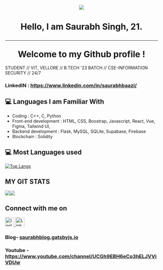 
<p align="center">
  <img src="https://user-images.githubusercontent.com/58622363/155133957-912fb88e-5c7f-4ee9-9269-c9ab0bab3d3c.png" />
</p>

<h1 align="center">
   Hello, I am Saurabh Singh, 21.<br><hr>
 Welcome to my Github profile ! 
</h1>

STUDENT // VIT, VELLORE // B.TECH '23 BATCH // CSE-INFORMATION SECURITY // 24/7

### LinkedIN :  https://www.linkedin.com/in/saurabhbaazi/

## :computer: Languages I am Familiar With

* Coding : C++, C, Python
* Front-end development :  HTML, CSS, Boostrap, Javascript, React, Vue, Figma, Tailwind UI,
* Backend development : Flask, MySQL, SQLite, Supabase, Firebase
* Blockchain : Solidity 


## :computer: Most Languages used

[![Top Langs](https://github-readme-stats.vercel.app/api/top-langs/?username=baazis&layout=compact)](https://github.com/baazis/github-readme-stats)

## MY GIT STATS

<img src="https://github-readme-stats.vercel.app/api?username=baazis&&show_icons=true&count_private=true&theme=radical"/><img src="https://github-readme-streak-stats.herokuapp.com/?user=baazis&theme=radical"/>

## Connect with me on

<a href="https://www.instagram.com/s_baazi/" target="_blank" >
         <img alt="Insta" src="https://i.pinimg.com/736x/c8/95/2d/c8952d6e421a83d298a219edee783167.jpg"
         width='30' height='30'>
      </a>
<a href="https://www.linkedin.com/in/saurabh-singh-573361199/" target="_blank" >
         <img alt="LinkedIn" src="https://upload.wikimedia.org/wikipedia/commons/thumb/e/e9/Linkedin_icon.svg/1024px-Linkedin_icon.svg.png"
         width='30' height='30'>
      </a>


### Blog- <a href="https://saurabhblog.gatsbyjs.io">saurabhblog.gatsbyjs.io</a>

### Youtube - https://www.youtube.com/channel/UCGh9EBH6eCo3hELJVViVDUw


